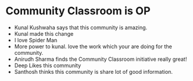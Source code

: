 # Community Classroom is OP

- Kunal Kushwaha says that this community is amazing.
- Kunal made this change
- I love Spider Man
- More power to kunal. love the work which your are doing for the community.
- Anirudh Sharma finds the Community Classroom initiative really great!
- Deep Likes this community
- Santhosh thinks this community is share lot of good information.
